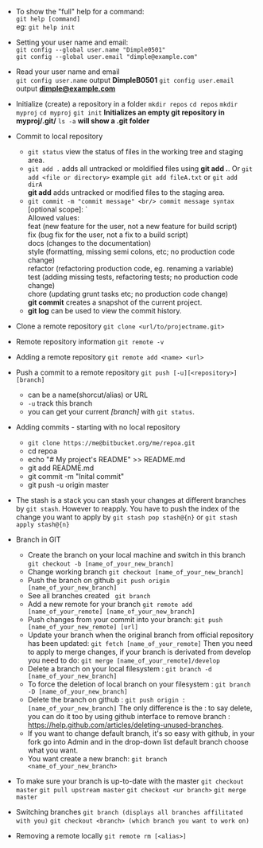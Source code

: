 - To show the "full" help for a command: <br/>
  `git help [command]` <br/>
   eg: `git help init`  <br/>
- Setting your user name and email: <br/>
  `git config --global user.name "Dimple0501" ` <br/>
  `git config --global user.email "dimple@example.com"` <br/>
- Read your user name and email  
  `git config user.name` output **DimpleB0501**
  `git config user.email` output **dimple@example.com**
- Initialize (create) a repository in a folder
  `mkdir repos`
  `cd repos`
  `mkdir myproj`
  `cd myproj`
  `git init` __Initializes an empty git repository in myproj/.git/__
  `ls -a`   __will show a .git folder__
- Commit to local repository
  - `git status` view the status of files in the working tree and staging area.
  - `git add .` adds all untracked or moldified files using **git add .**. Or `git add <file or directory>` example `git add fileA.txt` or `git add dirA` <br/>
     **git add** adds untracked or modified files to the staging area.
  - `git commit -m "commit message" <br/>
     commit message syntax `<type>[optional scope]: <description>` <br/> 
     Allowed <type> values:<br/>
      feat (new feature for the user, not a new feature for build script)<br/>
      fix (bug fix for the user, not a fix to a build script)<br/>
      docs (changes to the documentation)<br/>
      style (formatting, missing semi colons, etc; no production code change)<br/>
      refactor (refactoring production code, eg. renaming a variable)<br/>
      test (adding missing tests, refactoring tests; no production code change)<br/>
      chore (updating grunt tasks etc; no production code change)<br/>
    **git commit** creates a snapshot of the current project.
   - **git log** can be used to view the commit history.
  
- Clone a remote repository
 `git clone <url/to/projectname.git>`
- Remote repository information
 `git remote -v`
- Adding a remote repository
  `git remote add <name> <url>`
- Push a commit to a remote repository
  `git push [-u][<repository>][branch]` <br/>
   - <repository> can be a name(shorcut/alias) or URL
   - `-u` track this branch
   - you can get your current *[branch]* with `git status`.
 - Adding commits - starting with no local repository
   - `git clone https://me@bitbucket.org/me/repoa.git`
   - cd repoa
   - echo "# My project's README" >> README.md
   - git add README.md
   - git commit -m "Inital commit"
   - git push -u origin master
-  The stash is a stack you can stash your changes at different branches by `git stash`. However to reapply. You have to push the index of the change you want to apply by `git stash pop stash@{n}` or `git stash apply stash@{n}`
- Branch in GIT 
  - Create the branch on your local machine and switch in this branch
    `git checkout -b [name_of_your_new_branch]`
  - Change working branch
    `git checkout [name_of_your_new_branch]`
  - Push the branch on github
    `git push origin [name_of_your_new_branch]`
  - See all branches created
    ` git branch`
  - Add a new remote for your branch
    `git remote add [name_of_your_remote] [name_of_your_new_branch]`
  - Push changes from your commit into your branch:
    `git push [name_of_your_new_remote] [url]`
  - Update your branch when the original branch from official repository has been updated:
    `git fetch [name_of_your_remote]` Then you need to apply to merge changes, if your branch is derivated from develop you need to do:
     `git merge [name_of_your_remote]/develop`
  - Delete a branch on your local filesystem :
    `git branch -d [name_of_your_new_branch]`
  - To force the deletion of local branch on your filesystem :
    `git branch -D [name_of_your_new_branch]`
  - Delete the branch on github :
    `git push origin :[name_of_your_new_branch]`
  The only difference is the : to say delete, you can do it too by using github   interface to remove branch : https://help.github.com/articles/deleting-unused-branches.
  - If you want to change default branch, it's so easy with github, in your fork go into Admin and in the drop-down list default branch choose what you want.
  - You want create a new branch: `git branch <name_of_your_new_branch>`
- To make sure your branch is up-to-date with the master
  `git checkout master`
  `git pull upstream master`
  `git checkout <ur branch>`
  `git merge master`
- Switching branches
  `git branch (displays all branches affilitated with you)`
  `git checkout <branch> (which branch you want to work on)`
- Removing a remote locally
  `git remote rm [<alias>]`




 
  
   

